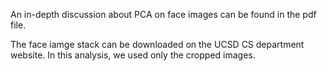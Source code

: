 An in-depth discussion about PCA on face images can be found in the pdf file.

The face iamge stack can be downloaded on the UCSD CS department website. In this analysis, we used only the cropped images.
